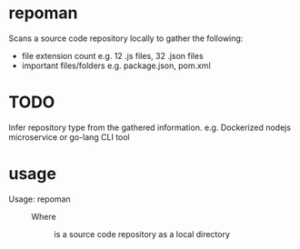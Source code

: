 # repoman

Scans a source code repository locally to gather the following:
- file extension count e.g. 12 .js files, 32 .json files
- important files/folders e.g. package.json, pom.xml

# TODO

Infer repository type from the gathered information.
e.g. Dockerized nodejs microservice or go-lang CLI tool

# usage

Usage: repoman <dir>

Where <dir> is a source code repository as a local directory
